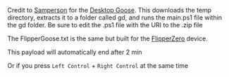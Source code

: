 Credit to [Samperson](https://twitter.com/samnchiet) for the [Desktop Goose](https://samperson.itch.io/desktop-goose).
This downloads the temp directory, extracts it to a folder called gd, and runs the main.ps1 file within the gd folder. Be sure to edit the .ps1 file with the URI to the .zip file

The FlipperGoose.txt is the same but built for the [FlipperZero](https://flipperzero.one/) device.

This payload will automatically end after 2 min 

Or if you press `Left Control` + `Right Control` at the same time
